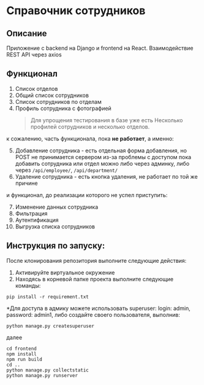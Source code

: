 Справочник сотрудников
======================

Описание
--------
Приложение с backend на Django и frontend на React.
Взаимодействие REST API через axios

Функционал
----------
1. Список отделов
2. Общий список сотрудников
3. Список сотрудников по отделам
4. Профиль сотрудника с фотографией </br>
   >Для упрощения тестирования в базе уже есть Несколько профилей сотрудников и несколько отделов.

к сожалению, часть функционала, пока __не работает__, а именно:

5. Добавление сотрудника - есть отдельная форма добавления, но POST не принимается сервером из-за проблемы с доступом
   пока добавить сотрудника или отдел можно либо через админку, либо через `/api/employee/`, `/api/department/`
6. Удаление сотрудника - есть кнопка удаления, не работает по той же причине

и функционал, до реализации которого не успел приступить:

7. Изменение данных сотрудника
8. Фильтрация
9. Аутентификация
10. Выгрузка списка сотрудников


Инструкция по запуску:
---------------------

После клонирования репозитория выполните следующие действия:
1. Активируйте виртуальное окружение
2. Находясь в корневой папке проекта выполните следующие команды:
```
pip install -r requirement.txt
```
*Для доступа в адмику можете использовать superuser: login: admin, password: admin1,
либо создайте своего пользователя, выполнив:
```
python manage.py createsuperuser
```
далее
```
cd frontend
npm install
npm run build
cd ..
python manage.py collectstatic
python manage.py runserver
```


 
